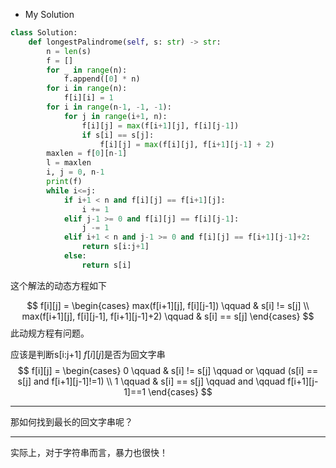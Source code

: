 


* My Solution
```python
class Solution:
    def longestPalindrome(self, s: str) -> str:
        n = len(s)
        f = []
        for _ in range(n):
            f.append([0] * n)
        for i in range(n):
            f[i][i] = 1
        for i in range(n-1, -1, -1):
            for j in range(i+1, n):
                f[i][j] = max(f[i+1][j], f[i][j-1])
                if s[i] == s[j]:
                    f[i][j] = max(f[i][j], f[i+1][j-1] + 2)
        maxlen = f[0][n-1]
        l = maxlen
        i, j = 0, n-1
        print(f)
        while i<=j:
            if i+1 < n and f[i][j] == f[i+1][j]:
                i += 1
            elif j-1 >= 0 and f[i][j] == f[i][j-1]:
                j -= 1
            elif i+1 < n and j-1 >= 0 and f[i][j] == f[i+1][j-1]+2:
                return s[i:j+1]
            else:
                return s[i]
```

这个解法的动态方程如下


$$
f[i][j] = 
\begin{cases}
max(f[i+1][j], f[i][j-1]) \qquad & s[i] != s[j] \\
max(f[i+1][j], f[i][j-1], f[i+1][j-1]+2) \qquad & s[i] == s[j]
\end{cases}
$$
此动规方程有问题。





应该是判断s[i:j+1] $f[i][j]$是否为回文字串
$$
f[i][j] = 
\begin{cases}
0 \qquad & s[i] != s[j] \qquad or \qquad (s[i] == s[j] and f[i+1][j-1]!=1) \\
1 \qquad & s[i] == s[j] \qquad and \qquad f[i+1][j-1]==1
\end{cases}
$$

---  

那如何找到最长的回文字串呢？


---

实际上，对于字符串而言，暴力也很快！
